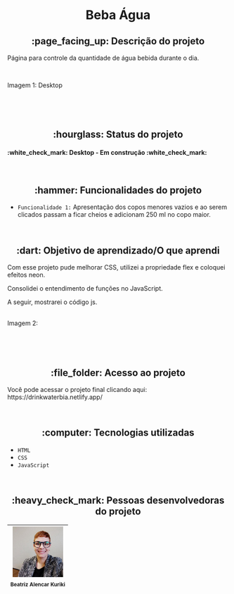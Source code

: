 <h1 align="center"> Beba Água</h1>

<h2 align="center">:page_facing_up: Descrição do projeto </h2>
<p>Página para controle da quantidade de água bebida durante o dia. </p>

<br>

<p>Imagem 1: Desktop</p>
<p align="center"><img src="" width:1000></p>

<br>
<h2 align="center">:hourglass: Status do projeto </h2>
<h4> :white_check_mark: Desktop - Em construção :white_check_mark: </h4>


<br>
<h2 align="center">:hammer: Funcionalidades do projeto </h2>

- ``Funcionalidade 1:`` Apresentação dos copos menores vazios e ao serem clicados passam a ficar cheios e adicionam 250 ml no copo maior.

<br>
<h2 align="center"> :dart: Objetivo de aprendizado/O que aprendi </h2>
<p>Com esse projeto pude melhorar CSS, utilizei a propriedade flex e coloquei efeitos neon. </p>
<p>Consolidei o entendimento de funções no JavaScript.</p>
<p>A seguir, mostrarei o código js. 
<br>
<br>

<p>Imagem 2: </p>
<p align="center"><img src="" width:1000></p>
<br>




<h2 align="center"> :file_folder: Acesso ao projeto </h2>
<p> Você pode acessar o projeto final clicando aqui: https://drinkwaterbia.netlify.app/</p>
<br>
<h2 align="center"> :computer: Tecnologias utilizadas </h2>

- ``HTML``
- ``CSS``
- ``JavaScript``

<br>
<h2 align="center"> :heavy_check_mark: Pessoas desenvolvedoras do projeto </h2>

| <img src="https://github.com/BeatrizKuriki/SistemaEnvioDeEmail/blob/main/assets/beatrizdev.jpg" width=115><br><sub>Beatriz Alencar Kuriki</sub> | 
| :---: |

